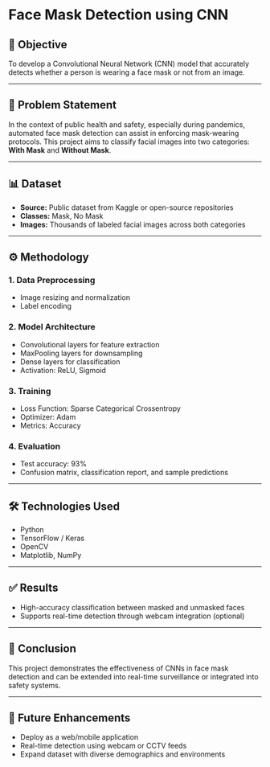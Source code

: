 <h1>Face Mask Detection using CNN</h1>

<h2>📌 Objective</h2>
<p>To develop a Convolutional Neural Network (CNN) model that accurately detects whether a person is wearing a face mask or not from an image.</p>

<hr>

<h2>🛑 Problem Statement</h2>
<p>In the context of public health and safety, especially during pandemics, automated face mask detection can assist in enforcing mask-wearing protocols. This project aims to classify facial images into two categories: <strong>With Mask</strong> and <strong>Without Mask</strong>.</p>

<hr>

<h2>📊 Dataset</h2>
<ul>
  <li><b>Source:</b> Public dataset from Kaggle or open-source repositories</li>
  <li><b>Classes:</b> Mask, No Mask</li>
  <li><b>Images:</b> Thousands of labeled facial images across both categories</li>
</ul>

<hr>

<h2>⚙️ Methodology</h2>

<h3>1. Data Preprocessing</h3>
<ul>
  <li>Image resizing and normalization</li>
  <li>Label encoding</li>
</ul>

<h3>2. Model Architecture</h3>
<ul>
  <li>Convolutional layers for feature extraction</li>
  <li>MaxPooling layers for downsampling</li>
  <li>Dense layers for classification</li>
  <li>Activation: ReLU, Sigmoid</li>
</ul>

<h3>3. Training</h3>
<ul>
  <li>Loss Function: Sparse Categorical Crossentropy</li>
  <li>Optimizer: Adam</li>
  <li>Metrics: Accuracy</li>
</ul>

<h3>4. Evaluation</h3>
<ul>
  <li>Test accuracy: 93%</li>
  <li>Confusion matrix, classification report, and sample predictions</li>
</ul>

<hr>

<h2>🛠️ Technologies Used</h2>
<ul>
  <li>Python</li>
  <li>TensorFlow / Keras</li>
  <li>OpenCV</li>
  <li>Matplotlib, NumPy</li>
</ul>

<hr>

<h2>✅ Results</h2>
<ul>
  <li>High-accuracy classification between masked and unmasked faces</li>
  <li>Supports real-time detection through webcam integration (optional)</li>
</ul>

<hr>

<h2>📝 Conclusion</h2>
<p>This project demonstrates the effectiveness of CNNs in face mask detection and can be extended into real-time surveillance or integrated into safety systems.</p>

<hr>

<h2>🔮 Future Enhancements</h2>
<ul>
  <li>Deploy as a web/mobile application</li>
  <li>Real-time detection using webcam or CCTV feeds</li>
  <li>Expand dataset with diverse demographics and environments</li>
</ul>

